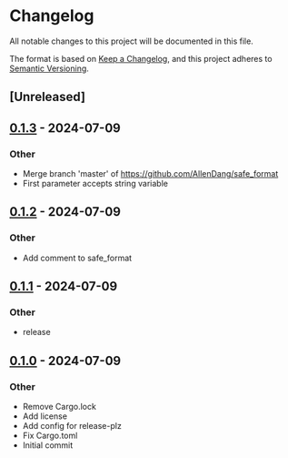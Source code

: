 # Changelog
All notable changes to this project will be documented in this file.

The format is based on [Keep a Changelog](https://keepachangelog.com/en/1.0.0/),
and this project adheres to [Semantic Versioning](https://semver.org/spec/v2.0.0.html).

## [Unreleased]

## [0.1.3](https://github.com/AllenDang/safe_format/compare/v0.1.2...v0.1.3) - 2024-07-09

### Other
- Merge branch 'master' of https://github.com/AllenDang/safe_format
- First parameter accepts string variable

## [0.1.2](https://github.com/AllenDang/safe_format/compare/v0.1.1...v0.1.2) - 2024-07-09

### Other
- Add comment to safe_format

## [0.1.1](https://github.com/AllenDang/safe_format/compare/v0.1.0...v0.1.1) - 2024-07-09

### Other
- release

## [0.1.0](https://github.com/AllenDang/safe_format/releases/tag/v0.1.0) - 2024-07-09

### Other
- Remove Cargo.lock
- Add license
- Add config for release-plz
- Fix Cargo.toml
- Initial commit
